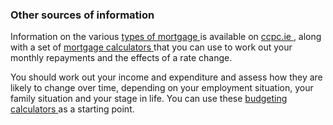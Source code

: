 ###  Other sources of information

Information on the various [ types of mortgage
](http://www.consumerhelp.ie/types-of-mortgages) is available on [ ccpc.ie
](https://www.ccpc.ie/consumers/) , along with a set of [ mortgage calculators
](https://www.ccpc.ie/consumers/tools-and-calculators/mortgage-calculators/)
that you can use to work out your monthly repayments and the effects of a rate
change.

You should work out your income and expenditure and assess how they are likely
to change over time, depending on your employment situation, your family
situation and your stage in life. You can use these [ budgeting calculators
](http://www.consumerhelp.ie/budgeting-calculators) as a starting point.
